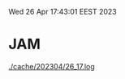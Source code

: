 Wed 26 Apr 17:43:01 EEST 2023
# JAM
<a href='./cache/202304/26_17.log'>./cache/202304/26_17.log</a>
